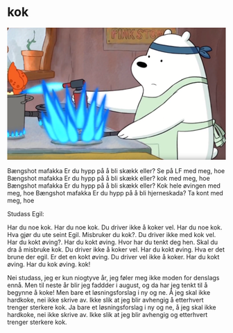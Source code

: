 # kok

![alt text](kokulf.png "Bildet av flittig student som arbeider hardt")


Bængshot mafakka
Er du hypp på å bli skækk eller?
Se på LF med meg, hoe
Bængshot mafakka
Er du hypp på å bli skækk eller?
kok med meg, hoe
Bængshot mafakka
Er du hypp på å bli skækk eller?
Kok hele øvingen med meg, hoe
Bængshot mafakka
Er du hypp på å bli hjerneskada?
Ta kont med meg, hoe

Studass Egil:

Har du noe kok. Har du noe kok. Du driver 
ikke å koker vel. Har du noe kok. Hva gjør
du ute seint Egil. Misbruker du kok?. Du driver
ikke med kok vel. Har du kokt øving?. 
Har du kokt øving. Hvor har du tenkt deg hen. Skal 
du dra å misbruke kok. Du driver ikke å koker vel.
Har du kokt øving. Hva er det brune der egil. Er det 
en kokt øving. Du driver vel ikke å koker. Har du kokt
øving. Har du kok øving. kok!

Nei studass, jeg er kun niogtyve år, jeg føler meg
ikke moden for denslags ennå. Men til neste år blir
jeg faddder i august, og da har jeg tenkt til å begynne
å koke! Men bare et løsningsforslag i ny og ne. Å jeg skal 
ikke hardkoke, nei ikke skrive av. Ikke slik at jeg 
blir avhengig å etterhvert trenger sterkere kok. Ja 
bare et løsningsforslag i ny og ne, å jeg skal ikke hardkoke,
nei ikke skrive av. Ikke slik at jeg blir avhengig og
etterhvert trenger sterkere kok.
